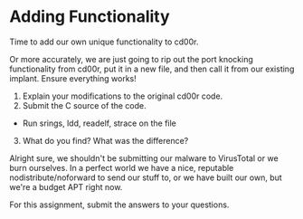 # Adding Functionality
Time to add our own unique functionality to cd00r. 

Or more accurately, we are just going to rip out the port knocking functionality from cd00r, put it in a new file, and then call it from our existing implant. Ensure everything works!

1. Explain your modifications to the original cd00r code.
2. Submit the C source of the code. 

- Run srings, ldd, readelf, strace on the file

3. What do you find? What was the difference?

Alright sure, we shouldn't be submitting our malware to VirusTotal or we burn ourselves. In a perfect world we have a nice, reputable nodistribute/noforward to send our stuff to, or we have built our own, but we're a budget APT right now.

For this assignment, submit the answers to your questions.
